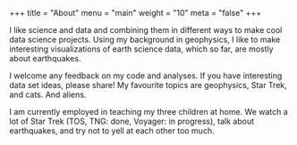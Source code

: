 +++
title = "About"
menu = "main"
weight = "10"
meta = "false"
+++


I like science and data and combining them in different ways to make cool data science projects. Using my background in geophysics, I like to make interesting visualizations of earth science data, which so far, are mostly about earthquakes.

I welcome any feedback on my code and analyses. If you have interesting data set ideas, please share! My favourite topics are geophysics, Star Trek, and cats. And aliens.

I am currently employed in teaching my three children at home. We watch a lot of Star Trek (TOS, TNG: done, Voyager: in progress), talk about earthquakes, and try not to yell at each other too much.

 


